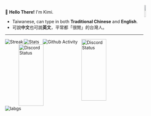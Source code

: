 <img align="right" width="10%" src="https://s3.getstickerpack.com/storage/uploads/sticker-pack/hutao/sticker_6.png?6baaddef7714bd996775ff3b50fa7bee&d=200x200">

:wave: **Hello There!** I'm Kimi.
- Taiwanese, can type in both **Traditional Chinese** and **English**.
- 可說**中文**也可說**英文**，平常都「很閒」的台灣人。

---
</p>
  <img align="left" src="https://github-readme-streak-stats.herokuapp.com/?user=Kimi898246&theme=dracula" alt="Streak" />
    <img align="right" height="200px" width= "40%" src="https://lanyard.cnrad.dev/api/325290687698567168" alt="Discord Status"> <!--kimi-->
  <img align="left"  src="https://github-readme-stats.vercel.app/api?username=Kimi898246&count_private=true&show_icons=true&line_height=20&show_icons=true&theme=dracula" alt="Stats" />
    <img align="right" height="200px" width= "40%" src="https://lanyard.cnrad.dev/api/252090676068614145" alt="Discord Status"> <!--magi-->
  <img align="left" src="https://github-readme-stats.vercel.app/api/top-langs/?username=Kimi898246&layout=compact&langs_count=8&card_width=445&show_icons=true&theme=dracula" alt="labgs" />

</p>

</p>
<p align="center">
 <img src="https://activity-graph.herokuapp.com/graph?username=Kimi898246&theme=rogue" align="center" alt="Github Activity" />
</p>




